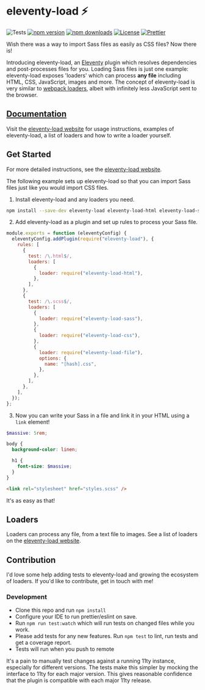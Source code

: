 # eleventy-load ⚡

![Tests](https://github.com/gregives/eleventy-load/actions/workflows/test.yml/badge.svg)
[![npm version][npm-version-src]][npm-version-href]
[![npm downloads][npm-downloads-src]][npm-downloads-href]
[![License][license-src]][license-href]
[![Prettier][prettier-src]][prettier-href]

Wish there was a way to import Sass files as easily as CSS files? Now there is!

Introducing eleventy-load, an [Eleventy](https://11ty.dev/) plugin which resolves dependencies and post-processes files for you. Loading Sass files is just one example: eleventy-load exposes 'loaders' which can process **any file** including HTML, CSS, JavaScript, images and more. The concept of eleventy-load is very similar to [webpack loaders](https://webpack.js.org/loaders/), albeit with infinitely less JavaScript sent to the browser.

## [Documentation][eleventy-load-index]

Visit the [eleventy-load website][eleventy-load-index] for usage instructions, examples of eleventy-load, a list of loaders and how to write a loader yourself.

## Get Started

For more detailed instructions, see the [eleventy-load website][eleventy-load-usage].

The following example sets up eleventy-load so that you can import Sass files just like you would import CSS files.

1. Install eleventy-load and any loaders you need.

```sh
npm install --save-dev eleventy-load eleventy-load-html eleventy-load-sass eleventy-load-css eleventy-load-file
```

2. Add eleventy-load as a plugin and set up rules to process your Sass file.

```js
module.exports = function (eleventyConfig) {
  eleventyConfig.addPlugin(require("eleventy-load"), {
    rules: [
      {
        test: /\.html$/,
        loaders: [
          {
            loader: require("eleventy-load-html"),
          },
        ],
      },
      {
        test: /\.scss$/,
        loaders: [
          {
            loader: require("eleventy-load-sass"),
          },
          {
            loader: require("eleventy-load-css"),
          },
          {
            loader: require("eleventy-load-file"),
            options: {
              name: "[hash].css",
            },
          },
        ],
      },
    ],
  });
};
```

3. Now you can write your Sass in a file and link it in your HTML using a `link` element!

```scss
$massive: 5rem;

body {
  background-color: linen;

  h1 {
    font-size: $massive;
  }
}
```

```html
<link rel="stylesheet" href="styles.scss" />
```

It's as easy as that!

## Loaders

Loaders can process any file, from a text file to images. See a list of loaders on the [eleventy-load website][eleventy-load-loaders].

## Contribution

I'd love some help adding tests to eleventy-load and growing the ecosystem of loaders. If you'd like to contribute, get in touch with me!

### Development

- Clone this repo and run `npm install`
- Configure your IDE to run prettier/eslint on save.
- Run `npm run test:watch` which will run tests on changed files while you work.
- Please add tests for any new features. Run `npm test` to lint, run tests and get a coverage report.
- Tests will run when you push to remote

It's a pain to manually test changes against a running 11ty instance, especially for different versions. The tests make this simpler by mocking the interface to 11ty for each major version. This gives reasonable confidence that the plugin is compatible with each major 11ty release.


<!-- References -->

[eleventy-load-index]: https://eleventy-load.xyz/
[eleventy-load-usage]: https://eleventy-load.xyz/usage/
[eleventy-load-loaders]: https://eleventy-load.xyz/loaders/
[npm-version-src]: https://img.shields.io/npm/v/eleventy-load/latest.svg
[npm-version-href]: https://npmjs.com/package/eleventy-load
[npm-downloads-src]: https://img.shields.io/npm/dt/eleventy-load.svg
[npm-downloads-href]: https://npmjs.com/package/eleventy-load
[license-src]: https://img.shields.io/npm/l/eleventy-load.svg
[license-href]: https://npmjs.com/package/eleventy-load
[prettier-src]: https://img.shields.io/badge/code_style-prettier-ff69b4.svg
[prettier-href]: https://github.com/prettier/prettier
